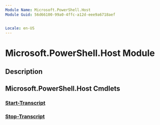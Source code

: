 ```yaml
---
Module Name: Microsoft.PowerShell.Host
Module Guid: 56d66100-99a0-4ffc-a12d-eee9a6718aef


Locale: en-US
---
```


# Microsoft.PowerShell.Host Module
## Description


## Microsoft.PowerShell.Host Cmdlets
### [Start-Transcript](Start-Transcript.md)


### [Stop-Transcript](Stop-Transcript.md)


